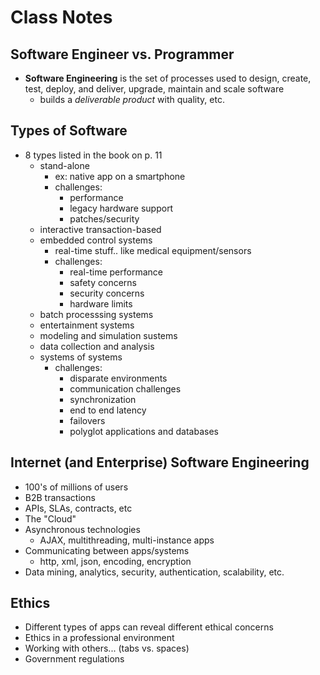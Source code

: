 # Class Notes

## Software Engineer vs. Programmer
* **Software Engineering** is the set of processes used to design, create, test, deploy, and deliver, upgrade, maintain and scale software
  * builds a _deliverable product_ with quality, etc.

## Types of Software
* 8 types listed in the book on p. 11
  * stand-alone
    * ex: native app on a smartphone
    * challenges:
      * performance
      * legacy hardware support
      * patches/security
  * interactive transaction-based
  * embedded control systems
    * real-time stuff.. like medical equipment/sensors
    * challenges:
      * real-time performance
      * safety concerns
      * security concerns
      * hardware limits
  * batch processsing systems
  * entertainment systems
  * modeling and simulation sustems
  * data collection and analysis
  * systems of systems
    * challenges:
      * disparate environments
      * communication challenges
      * synchronization
      * end to end latency
      * failovers
      * polyglot applications and databases

## Internet (and Enterprise) Software Engineering
* 100's of millions of users
* B2B transactions
* APIs, SLAs, contracts, etc
* The "Cloud"
* Asynchronous technologies
  * AJAX, multithreading, multi-instance apps
* Communicating between apps/systems
  * http, xml, json, encoding, encryption
* Data mining, analytics, security, authentication, scalability, etc.

## Ethics
* Different types of apps can reveal different ethical concerns
* Ethics in a professional environment
* Working with others... (tabs vs. spaces)
* Government regulations